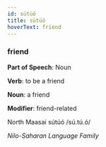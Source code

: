 ```yaml
---
id: sütüö
title: sütüö
hoverText: friend
---
```


### friend

**Part of Speech**: Noun

**Verb**: to be a friend

**Noun**: a friend

**Modifier**: friend-related

North Maasai sútúó /sú.tú.ó/

*Nilo-Saharan Language Family*